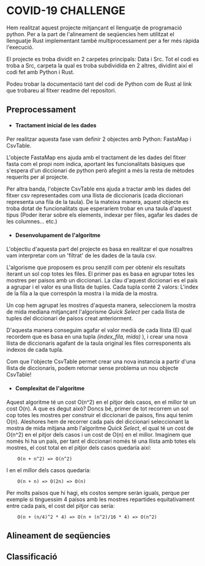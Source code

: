 # COVID-19 CHALLENGE

Hem realitzat aquest projecte mitjançant el llenguatje de programació python. Per a la part de l'alineament de seqüencies hem utilitzat el llenguatje Rust implementant també multiprocessament per a fer més ràpida l'execució.

El projecte es troba dividit en 2 carpetes principals: Data i Src. Tot el codi es troba a Src, carpeta la qual es troba subdividida en 2 altres, dividint així el codi fet amb Python i Rust.

Podeu trobar la documentació tant del codi de Python com de Rust al link que trobareu al fitxer readme del repositori.

## Preprocessament

+ #### Tractament inicial de les dades

Per realitzar aquesta fase vam definir 2 objectes amb Python: FastaMap i CsvTable.

L'objecte FastaMap ens ajuda amb el tractament de les dades del fitxer fasta com el propi nom indica, aportant les funcionalitats bàsiques que s'espera d'un diccionari de python però afegint a més la resta de mètodes requerits per al projecte.

Per altra banda, l'objecte CsvTable ens ajuda a tractar amb les dades del fitxer csv representades com una llista de diccionaris (cada diccionari representa una fila de la taula). De la mateixa manera, aquest objecte es troba dotat de funcionalitats que esperaríem trobar en una taula d'aquest tipus (Poder iterar sobre els elements, indexar per files, agafar les dades de les columnes... etc.)

+ #### Desenvolupament de l'algoritme

L'objectiu d'aquesta part del projecte es basa en realitzar el que nosaltres vam interpretar com un 'filtrat' de les dades de la taula csv.

L'algorisme que proposem es prou senzill com per obtenir els resultats iterant un sol cop totes les files. El primer pas es basa en agrupar totes les mostres per paisos amb un diccionari. La clau d'aquest diccionari es el país a agrupar i el valor es una llista de tuples. Cada tupla conté 2 valors: L'index de la fila a la que correspón la mostra i la mida de la mostra.

Un cop hem agrupat les mostres d'aquesta manera, seleccionem la mostra de mida mediana mitjançant l'algorisme *Quick Select* per cada llista de tuples del diccionari de paísos creat anteriorment.

D'aquesta manera conseguim agafar el valor medià de cada llista (El qual recordem que es basa en una tupla *(index_fila, mida)* ), i crear una nova llista de diccionaris agafant de la taula original les files corresponents als indexos de cada tupla.

Com que l'objecte CsvTable permet crear una nova instancia a partir d'una llista de diccionaris, podem retornar sense problema un nou objecte CsvTable!

+ #### Complexitat de l'algoritme

Aquest algoritme té un cost O(n^2) en el pitjor dels casos, en el millor té un cost O(n).
A que es degut això? Doncs bé, primer de tot recorrem un sol cop totes les mostres per construir el diccionari de paisos, fins aqui tenim O(n).
Aleshores hem de recorrer cada país del diccionari seleccionant la mostra de mida mitjana amb l'algoritme *Quick Select*, el qual té un cost de O(n^2) en el pitjor dels casos i un cost de O(n) en el millor. 
Imaginem que només hi ha un país, per tant el diccionari només té una llista amb totes els mostres, el cost total en el pitjor dels casos quedaría així:
```
	O(n + n^2) => O(n^2)
```
I en el millor dels casos quedaría:
```
	O(n + n) => O(2n) => O(n)
```
Per molts paísos que hi hagi, els costos sempre seràn iguals, perque per exemple si tinguessim 4 paísos amb les mostres repartides equitativament entre cada país, el cost del pitjor cas sería:
```
	O(n + (n/4)^2 * 4) => O(n + (n^2)/16 * 4) => O(n^2)
```

## Alineament de seqüencies



## Classificació

